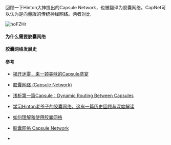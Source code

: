 回顾一下Hinton大神提出的Capsule Network，也被翻译为胶囊网络。CapNet可以认为是向量版的传统神经网络。两者对比

![hoFZHr](https://cdn.jsdelivr.net/gh/KaiyuanGao/ML-algorithm@master/uPic/hoFZHr.png)

#### 为什么需要胶囊网络

#### 胶囊网络发展史

#### 参考

- [揭开迷雾，来一顿美味的Capsule盛宴](https://kexue.fm/archives/4819)

- [胶囊网络 (Capsule Network)](https://leovan.me/cn/2021/03/capsule-network/)
- [浅析第一篇Capsule：Dynamic Routing Between Capsules](https://zhuanlan.zhihu.com/p/32156167)
- [学习Hinton老爷子的胶囊网络，这有一篇历史回顾与深度解读](https://www.thepaper.cn/newsDetail_forward_8690116)
- [如何理解和使用胶囊网络](https://www.jiqizhixin.com/articles/2019-01-18-14)
- [胶囊网络 Capsule Network](https://www.jianshu.com/p/b3d94394e55e)
- 

